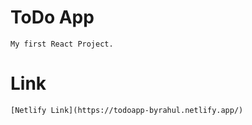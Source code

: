 # ToDo App
    My first React Project.
# Link
    [Netlify Link](https://todoapp-byrahul.netlify.app/)